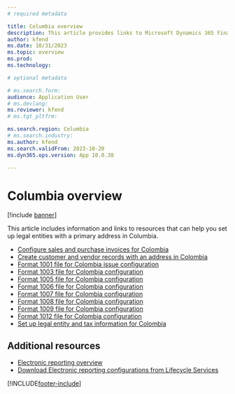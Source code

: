 ```yaml
---
# required metadata

title: Columbia overview
description: This article provides links to Microsoft Dynamics 365 Finance documentation resources for Columbia. 
author: kfend
ms.date: 10/31/2023
ms.topic: overview
ms.prod: 
ms.technology: 

# optional metadata

# ms.search.form: 
audience: Application User
# ms.devlang: 
ms.reviewer: kfend
# ms.tgt_pltfrm: 

ms.search.region: Columbia
# ms.search.industry: 
ms.author: kfend
ms.search.validFrom: 2023-10-20
ms.dyn365.ops.version: App 10.0.38

---
```


# Columbia overview

[!include [banner](../../includes/banner.md)]

This article includes information and links to resources that can help you set up legal entities with a primary address in Columbia.
- [Configure sales and purchase invoices for Colombia](ltm-configure-invoices-colombia.md)
- [Create customer and vendor records with an address in Colombia](/ltm-create-customer-vendor-colombia.md)
- [Format 1001 file for Colombia issue configuration](ltm-Colombia-format-1001.md)
- [Format 1003 file for Colombia configuration](ltm-Colombia-format-1003.md)
- [Format 1005 file for Colombia configuration](ltm-Colombia-format-1005.md)
- [Format 1006 file for Colombia configuration](ltm-Colombia-format-1006.md)
- [Format 1007 file for Colombia configuration](ltm-Colombia-format-1007.md)
- [Format 1008 file for Colombia configuration](ltm-Colombia-format-1008.md)
- [Format 1009 file for Colombia configuration](ltm-Colombia-foramt-1009.md)
- [Format 1012 file for Colombia configuration](ltm-Colombia-format-1012.md)
- [Set up legal entity and tax information for Colombia](ltm-set-up-legal-entity-tax-colombia.md)
  

## Additional resources

- [Electronic reporting overview](../../../fin-ops-core/dev-itpro/analytics/general-electronic-reporting.md)
- [Download Electronic reporting configurations from Lifecycle Services](../../../fin-ops-core/dev-itpro/analytics/download-electronic-reporting-configuration-lcs.md)

[!INCLUDE[footer-include](../../../includes/footer-banner.md)]

